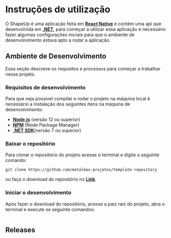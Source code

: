 # Instruções de utilização

O ShapeUp é uma aplicação feita em **[React Native]()** e contém uma api que desenvolvida em **[.NET]()**, para começar a utilizar essa aplicação é necessário fazer algumas configurações iniciais para que o ambiente de desenvolvimento estava apto a rodar a aplicação.

## Ambiente de Desenvolvimento

Essa seção descreve os requisitos e processos para começar a trabalhar nesse projeto.

### Requisitos de desenvolvimento

Para que seja possível compilar e rodar o projeto na máquina local
é necessário a instalação dos seguintes itens na máquina de desenvolvimento:

- **[Node.js]()** (versão 12 ou superior)
- **[NPM]()** (Node Package Manager)
- **[.NET SDK]()**(versão 7 ou superior)

### Baixar o repositório

Para clonar o repositório do projeto acesse o terminal e digite o seguinte comando:
```
git clone https://github.com/metalmax-projetos/template-repository
```
ou faça o download do repositório no **[Link]()**.

### Iniciar o desenvolvimento

Após fazer o download do repositório, acesse a paiz raiz do projeto, abra o terminal e execute
os seguinte comandos:

```

```

## Releases
